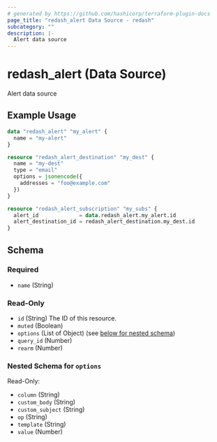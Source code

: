 ```yaml
---
# generated by https://github.com/hashicorp/terraform-plugin-docs
page_title: "redash_alert Data Source - redash"
subcategory: ""
description: |-
  Alert data source
---
```


# redash_alert (Data Source)

Alert data source

## Example Usage

```terraform
data "redash_alert" "my_alert" {
  name = "my-alert"
}

resource "redash_alert_destination" "my_dest" {
  name = "my-dest"
  type = "email"
  options = jsonencode({
    addresses = "foo@example.com"
  })
}

resource "redash_alert_subscription" "my_subs" {
  alert_id             = data.redash_alert.my_alert.id
  alert_destination_id = redash_alert_destination.my_dest.id
}
```

<!-- schema generated by tfplugindocs -->
## Schema

### Required

- `name` (String)

### Read-Only

- `id` (String) The ID of this resource.
- `muted` (Boolean)
- `options` (List of Object) (see [below for nested schema](#nestedatt--options))
- `query_id` (Number)
- `rearm` (Number)

<a id="nestedatt--options"></a>
### Nested Schema for `options`

Read-Only:

- `column` (String)
- `custom_body` (String)
- `custom_subject` (String)
- `op` (String)
- `template` (String)
- `value` (Number)


